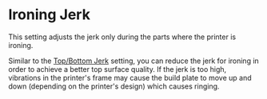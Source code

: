 Ironing Jerk
====
This setting adjusts the jerk only during the parts where the printer is ironing.

Similar to the [Top/Bottom Jerk](./jerk_topbottom.md) setting, you can reduce the jerk for ironing in order to achieve a better top surface quality. If the jerk is too high, vibrations in the printer's frame may cause the build plate to move up and down (depending on the printer's design) which causes ringing.